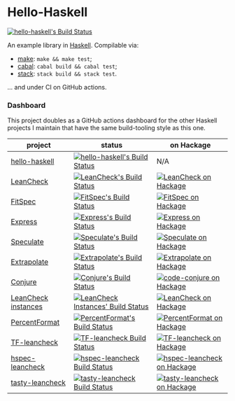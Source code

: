 Hello-Haskell
=============

[![hello-haskell's Build Status][build-status]][build-log]

An example library in [Haskell].  Compilable via:

* [make]: `make && make test`;
* [cabal]: `cabal build && cabal test`;
* [stack]: `stack build && stack test`.

... and under CI on GitHub actions.


### Dashboard

This project doubles as a GitHub actions dashboard
for the other Haskell projects I maintain
that have the same build-tooling style as this one.

| project               | status                                                                  | on Hackage                                                            |
| --------------------- | ----------------------------------------------------------------------- | --------------------------------------------------------------------- |
| [hello-haskell]       | [![hello-haskell's Build Status][build-status]][build-log]              | N/A                                                                   |
| [LeanCheck]           | [![LeanCheck's Build Status][leancheck-s]][leancheck-l]                 | [![LeanCheck on Hackage][leancheck-v]][leancheck-h]                   |
| [FitSpec]             | [![FitSpec's Build Status][fitspec-s]][fitspec-l]                       | [![FitSpec on Hackage][fitspec-v]][fitspec-h]                         |
| [Express]             | [![Express's Build Status][express-s]][express-l]                       | [![Express on Hackage][express-v]][express-h]                         |
| [Speculate]           | [![Speculate's Build Status][speculate-s]][speculate-l]                 | [![Speculate on Hackage][speculate-v]][speculate-h]                   |
| [Extrapolate]         | [![Extrapolate's Build Status][extrapolate-s]][extrapolate-l]           | [![Extrapolate on Hackage][extrapolate-v]][extrapolate-h]             |
| [Conjure]             | [![Conjure's Build Status][conjure-s]][conjure-l]                       | [![code-conjure on Hackage][conjure-v]][conjure-h]                    |
| [LeanCheck instances] | [![LeanCheck Instances' Build Status][lc-instances-s]][lc-instances-l]  | [![LeanCheck on Hackage][lc-instances-v]][lc-instances-h]             |
| [PercentFormat]       | [![PercentFormat's Build Status][percent-format-s]][percent-format-l]   | [![PercentFormat on Hackage][percent-format-v]][percent-format-h]     |
| [TF-leancheck]        | [![TF-leancheck Build Status][tf-leancheck-s]][tf-leancheck-l]          | [![TF-leancheck on Hackage][tf-leancheck-v]][tf-leancheck-h]          |
| [hspec-leancheck]     | [![hspec-leancheck Build Status][hspec-leancheck-s]][hspec-leancheck-l] | [![hspec-leancheck on Hackage][hspec-leancheck-v]][hspec-leancheck-h] |
| [tasty-leancheck]     | [![tasty-leancheck Build Status][tasty-leancheck-s]][tasty-leancheck-l] | [![tasty-leancheck on Hackage][tasty-leancheck-v]][tasty-leancheck-h] |


[hello-haskell]: https://github.com/rudymatela/hello-haskell
[build-log]:     https://github.com/rudymatela/hello-haskell/actions/workflows/build.yml
[build-status]:  https://github.com/rudymatela/hello-haskell/actions/workflows/build.yml/badge.svg

[LeanCheck]:   https://github.com/rudymatela/leancheck
[leancheck-l]: https://github.com/rudymatela/leancheck/actions/workflows/build.yml
[leancheck-s]: https://github.com/rudymatela/leancheck/actions/workflows/build.yml/badge.svg
[leancheck-h]: https://hackage.haskell.org/package/leancheck
[leancheck-v]: https://img.shields.io/hackage/v/leancheck.svg

[FitSpec]:   https://github.com/rudymatela/fitspec
[fitspec-l]: https://github.com/rudymatela/fitspec/actions/workflows/build.yml
[fitspec-s]: https://github.com/rudymatela/fitspec/actions/workflows/build.yml/badge.svg
[fitspec-h]: https://hackage.haskell.org/package/fitspec
[fitspec-v]: https://img.shields.io/hackage/v/fitspec.svg

[Express]:   https://github.com/rudymatela/express
[express-l]: https://github.com/rudymatela/express/actions/workflows/build.yml
[express-s]: https://github.com/rudymatela/express/actions/workflows/build.yml/badge.svg
[express-h]: https://hackage.haskell.org/package/express
[express-v]: https://img.shields.io/hackage/v/express.svg

[Speculate]:   https://github.com/rudymatela/speculate
[speculate-l]: https://github.com/rudymatela/speculate/actions/workflows/build.yml
[speculate-s]: https://github.com/rudymatela/speculate/actions/workflows/build.yml/badge.svg
[speculate-h]: https://hackage.haskell.org/package/speculate
[speculate-v]: https://img.shields.io/hackage/v/speculate.svg

[Extrapolate]:   https://github.com/rudymatela/extrapolate
[extrapolate-l]: https://github.com/rudymatela/extrapolate/actions/workflows/build.yml
[extrapolate-s]: https://github.com/rudymatela/extrapolate/actions/workflows/build.yml/badge.svg
[extrapolate-h]: https://hackage.haskell.org/package/extrapolate
[extrapolate-v]: https://img.shields.io/hackage/v/extrapolate.svg

[Conjure]:   https://github.com/rudymatela/conjure
[conjure-l]: https://github.com/rudymatela/conjure/actions/workflows/build.yml
[conjure-s]: https://github.com/rudymatela/conjure/actions/workflows/build.yml/badge.svg
[conjure-h]: https://hackage.haskell.org/package/code-conjure
[conjure-v]: https://img.shields.io/hackage/v/code-conjure.svg

[LeanCheck Instances]: https://github.com/rudymatela/leancheck-instances
[lc-instances-l]:      https://github.com/rudymatela/leancheck-instances/actions/workflows/build.yml
[lc-instances-s]:      https://github.com/rudymatela/leancheck-instances/actions/workflows/build.yml/badge.svg
[lc-instances-h]:      https://hackage.haskell.org/package/leancheck-instances
[lc-instances-v]:      https://img.shields.io/hackage/v/leancheck-instances.svg

[PercentFormat]:    https://github.com/rudymatela/percent-format
[percent-format-l]: https://github.com/rudymatela/percent-format/actions/workflows/build.yml
[percent-format-s]: https://github.com/rudymatela/percent-format/actions/workflows/build.yml/badge.svg
[percent-format-h]: https://hackage.haskell.org/package/percent-format
[percent-format-v]: https://img.shields.io/hackage/v/percent-format.svg

[TF-leancheck]:   https://github.com/rudymatela/test-framework-leancheck
[tf-leancheck-l]: https://github.com/rudymatela/test-framework-leancheck/actions/workflows/build.yml
[tf-leancheck-s]: https://github.com/rudymatela/test-framework-leancheck/actions/workflows/build.yml/badge.svg
[tf-leancheck-h]: https://hackage.haskell.org/package/test-framework-leancheck
[tf-leancheck-v]: https://img.shields.io/hackage/v/test-framework-leancheck.svg

[hspec-leancheck]:   https://github.com/rudymatela/hspec-leancheck
[hspec-leancheck-l]: https://github.com/rudymatela/hspec-leancheck/actions/workflows/build.yml
[hspec-leancheck-s]: https://github.com/rudymatela/hspec-leancheck/actions/workflows/build.yml/badge.svg
[hspec-leancheck-h]: https://hackage.haskell.org/package/hspec-leancheck
[hspec-leancheck-v]: https://img.shields.io/hackage/v/hspec-leancheck.svg

[tasty-leancheck]:   https://github.com/rudymatela/tasty-leancheck
[tasty-leancheck-l]: https://github.com/rudymatela/tasty-leancheck/actions/workflows/build.yml
[tasty-leancheck-s]: https://github.com/rudymatela/tasty-leancheck/actions/workflows/build.yml/badge.svg
[tasty-leancheck-h]: https://hackage.haskell.org/package/tasty-leancheck
[tasty-leancheck-v]: https://img.shields.io/hackage/v/tasty-leancheck.svg

[haskell]: https://www.haskell.org/
[make]:    https://www.gnu.org/software/make/
[cabal]:   https://www.haskell.org/cabal/
[stack]:   https://www.haskellstack.org/
